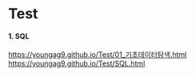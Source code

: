 # Test

#### 1. SQL 
<a>https://youngag9.github.io/Test/01_기초데이터탐색.html</a>
<a>https://youngag9.github.io/Test/SQL.html</a>
